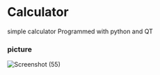 # Calculator

simple calculator Programmed with python and QT

### picture

![Screenshot (55)](https://user-images.githubusercontent.com/79134287/135989403-8ad55345-a40b-4013-990a-c3fb26a61bec.png)
